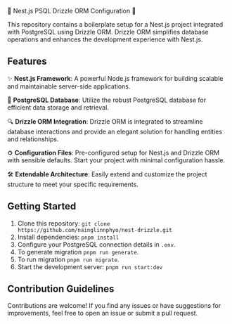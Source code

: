🚀 Nest.js PSQL Drizzle ORM Configuration 🚀

This repository contains a boilerplate setup for a Nest.js project integrated with PostgreSQL using Drizzle ORM. Drizzle ORM simplifies database operations and enhances the development experience with Nest.js.

## Features

✨ **Nest.js Framework**: A powerful Node.js framework for building scalable and maintainable server-side applications.

🐘 **PostgreSQL Database**: Utilize the robust PostgreSQL database for efficient data storage and retrieval.

🔍 **Drizzle ORM Integration**: Drizzle ORM is integrated to streamline database interactions and provide an elegant solution for handling entities and relationships.

⚙️ **Configuration Files**: Pre-configured setup for Nest.js and Drizzle ORM with sensible defaults. Start your project with minimal configuration hassle.

🛠️ **Extendable Architecture**: Easily extend and customize the project structure to meet your specific requirements.

## Getting Started

1. Clone this repository: `git clone https://github.com/nainglinnphyo/nest-drizzle.git`
2. Install dependencies: `pnpm install`
3. Configure your PostgreSQL connection details in `.env`.
4. To generate migration `pnpm run generate`.
5. To run migration `pnpm run migrate`.
6. Start the development server: `pnpm run start:dev`

## Contribution Guidelines

Contributions are welcome! If you find any issues or have suggestions for improvements, feel free to open an issue or submit a pull request.
